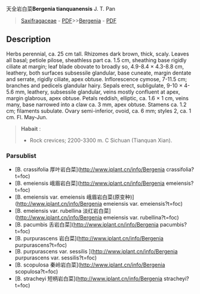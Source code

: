 天全岩白菜**Bergenia tianquanensis** J. T. Pan

> [Saxifragaceae](http://www.iplant.cn/info/Saxifragaceae?t=foc) - [PDF](http://www.iplant.cn/foc/pdf/Saxifragaceae.pdf)>>[Bergenia](http://www.iplant.cn/info/Bergenia?t=foc) - [PDF](http://www.iplant.cn/foc/pdf/Bergenia.pdf)

## Description

Herbs perennial, ca. 25 cm tall. Rhizomes dark brown, thick, scaly. Leaves all basal; petiole pilose, sheathless part ca. 1.5 cm, sheathing base rigidly ciliate at margin; leaf blade obovate to broadly so, 4.9-8.4 × 4.3-8.8 cm, leathery, both surfaces subsessile glandular, base cuneate, margin dentate and serrate, rigidly ciliate, apex obtuse. Inflorescence cymose, 7-11.5 cm; branches and pedicels glandular hairy. Sepals erect, subligulate, 9-10 × 4-5.6 mm, leathery, subsessile glandular, veins mostly confluent at apex, margin glabrous, apex obtuse. Petals reddish, elliptic, ca. 1.6 × 1 cm, veins many, base narrowed into a claw ca. 3 mm, apex obtuse. Stamens ca. 1.2 cm; filaments subulate. Ovary semi-inferior, ovoid, ca. 6 mm; styles 2, ca. 1 cm. Fl. May-Jun.


> **Habait** : 
>* Rock crevices; 2200-3300 m. C Sichuan (Tianquan Xian).

### Parsublist

* [B.  crassifolia  厚叶岩白菜](http://www.iplant.cn/info/Bergenia crassifolia?t=foc)
* [B.  emeiensis  峨眉岩白菜](http://www.iplant.cn/info/Bergenia emeiensis?t=foc)
* [B.  emeiensis var. emeiensis  峨眉岩白菜(原变种)](http://www.iplant.cn/info/Bergenia emeiensis var. emeiensis?t=foc)
* [B.  emeiensis var. rubellina  淡红岩白菜](http://www.iplant.cn/info/Bergenia emeiensis var. rubellina?t=foc)
* [B.  pacumbis  舌岩白菜](http://www.iplant.cn/info/Bergenia pacumbis?t=foc)
* [B.  purpurascens  岩白菜](http://www.iplant.cn/info/Bergenia purpurascens?t=foc)
* [B.  purpurascens var. sessilis  ](http://www.iplant.cn/info/Bergenia purpurascens var. sessilis?t=foc)
* [B.  scopulosa  秦岭岩白菜](http://www.iplant.cn/info/Bergenia scopulosa?t=foc)
* [B.  stracheyi  短柄岩白菜](http://www.iplant.cn/info/Bergenia stracheyi?t=foc)
